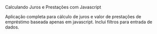 Calculando Juros e Prestações com Javascript

Aplicação completa para cálculo de juros e valor de prestações de empréstimo baseada apenas em javascript. Inclui filtros para entrada de dados.
